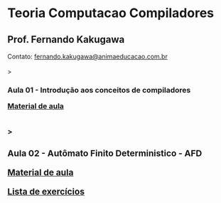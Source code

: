 # Teoria Computacao Compiladores
<h2>Prof. Fernando Kakugawa</h2>
Contato: <a href="mailto:fernando.kakugawa@animaeducacao.com.br">fernando.kakugawa@animaeducacao.com.br</a><br>
<br>
><h3><Strong>Aula 01 - Introdução aos conceitos de compiladores
<p><a href="https://github.com/fkakugawa/TeoriaComputacaoCompiladores/blob/main/TCC_Aula02_EstruturaCompilador.pdf">Material de aula</a></p>
<br>
><h3><Strong>Aula 02 - Autômato Finito Deterministico - AFD
<p><a href="https://github.com/fkakugawa/TeoriaComputacaoCompiladores/blob/main/TCC_Aula02-AF_AFD.pdf">Material de aula</a></p> 
<p><a href="https://github.com/fkakugawa/TeoriaComputacaoCompiladores/blob/main/TCC_Aula02-ExerciciosAFD.pdf">Lista de exercícios</a></p> 
